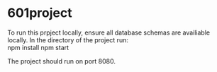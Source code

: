 # 601project

To run this prpject locally, ensure all database schemas are availiable locally.
In the directory of the project run:  
npm install 
npm start 

The project should run on port 8080. 

